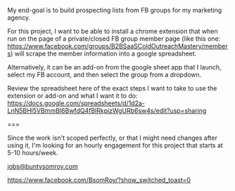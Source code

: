 My end-goal is to build prospecting lists from FB groups for my marketing agency.

For this project, I want to be able to install a chrome extension that when run on the page of a private/closed FB group member page (like this one: https://www.facebook.com/groups/B2BSaaSColdOutreachMastery/members) will scrape the member information into a google spreadsheet.

Alternatively, it can be an add-on from the google sheet app that I launch, select my FB account, and then select the group from a dropdown.


Review the spreadsheet here of the exact steps I want to take to use the extension or add-on and what I want it to do:
https://docs.google.com/spreadsheets/d/1d2a-LnN5BHl5VBmmBI6BwfdQ4fBlRkpizWgURb6sw4s/edit?usp=sharing


===

Since the work isn't scoped perfectly, or that I might need changes after using it, I'm looking for an hourly engagement for this project that starts at 5-10 hours/week. 

jobs@buntysomroy.com 

https://www.facebook.com/BsomRoy/?show_switched_toast=0